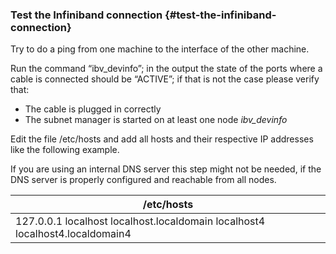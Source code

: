 ### Test the Infiniband connection {#test-the-infiniband-connection}

Try to do a ping from one machine to the interface of the other machine.

Run the command “ibv_devinfo”; in the output the state of the ports where a cable is connected should be “ACTIVE”; if that is not the case please verify that:

*   The cable is plugged in correctly
*   The subnet manager is started on at least one node _ibv_devinfo_

Edit the file /etc/hosts and add all hosts and their respective IP addresses like the following example.

If you are using an internal DNS server this step might not be needed, if the DNS server is properly configured and reachable from all nodes.

| /etc/hosts |
| --- |
| 127.0.0.1 localhost localhost.localdomain localhost4 localhost4.localdomain4 |